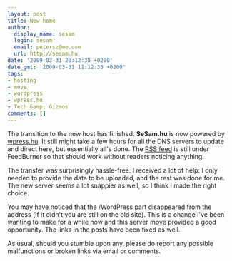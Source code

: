 ```yaml
---
layout: post
title: New home
author:
  display_name: sesam
  login: sesam
  email: petersz@me.com
  url: http://sesam.hu
date: '2009-03-31 20:12:38 +0200'
date_gmt: '2009-03-31 11:12:38 +0200'
tags:
- hosting
- move
- wordpress
- wpress.hu
- Tech &amp; Gizmos
comments: []
---
```


The transition to the new host has finished. **SeSam.hu** is now powered by [wpress.hu](http://wpress.hu). It still might take a few hours for all the DNS servers to update and direct here, but essentially all's done. The [RSS feed](http://feeds2.feedburner.com/sesamhu) is still under FeedBurner so that should work without readers noticing anything.

The transfer was surprisingly hassle-free. I received a lot of help: I only needed to provide the data to be uploaded, and the rest was done for me. The new server seems a lot snappier as well, so I think I made the right choice.

You may have noticed that the /WordPress part disappeared from the address (if it didn't you are still on the old site). This is a change I've been wanting to make for a while now and this server move provided a good opportunity. The links in the posts have been fixed as well.

As usual, should you stumble upon any, please do report any possible malfunctions or broken links via email or comments.
